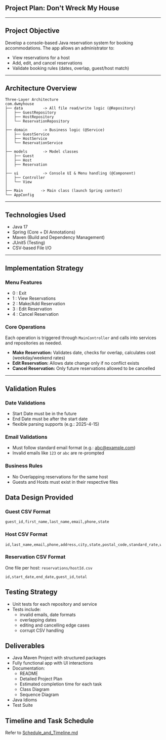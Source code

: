 ## Project Plan: Don't Wreck My House
---------------------------------------
## Project Objective
Develop a console-based Java reservation system for booking accommodations. The app allows an administrator to:
- View reservations for a host
- Add, edit, and cancel reservations
-  Validate booking rules (dates, overlap, guest/host match)
----------------------------------------
## Architecture Overview
````
Three-Layer Architecture
com.dwmyhouse
├── data         -> All file read/write logic (@Repository)
│   ├── GuestRepository
│   ├── HostRepository
│   └── ReservationRepository
│
├── domain       -> Business logic (@Service)
│   ├── GuestService
│   ├── HostService
│   └── ReservationService
│
├── models       -> Model classes
│   ├── Guest
│   ├── Host
│   ├── Reservation
│
├── ui           -> Console UI & Menu handling (@Component)
│   ├── Controller
│   └── View
│
├── Main        -> Main class (launch Spring context)
└── AppConfig     
````
----------------------------------------
## Technologies Used
- Java 17
- Spring (Core + DI Annotations)
- Maven (Build and Dependency Management)
- JUnit5 (Testing)
- CSV-based File I/O

----------------------------------------
## Implementation Strategy
### Menu Features
- 0 : Exit
- 1 : View Reservations
- 2 : Make/Add Reservation
- 3 : Edit Reservation
- 4 : Cancel Reservation

### Core Operations
Each operation is triggered through `MainController` and calls into services and repositories as needed.
- **Make Reservation:** Validates date, checks for overlap, calculates cost (weekday/weekend rates)
- **Edit Reservation:** Allows date change only if no conflict exists
- **Cancel Reservation:** Only future reservations allowed to be cancelled

----------------------------------------

## Validation Rules
### Date Validations
- Start Date must be in the future
- End Date must be after the start date
- flexible parsing supports (e.g.: 2025-4-15)

### Email Validations
- Must follow standard email format (e.g.: abc@example.com)
- Invalid emails like `123` or `abc` are re-prompted

### Business Rules
- No Overlapping reservations for the same host
- Guests and Hosts must exist in their respective files

## Data Design Provided
### Guest CSV Format
````
guest_id,first_name,last_name,email,phone,state

````

### Host CSV Format
````
id,last_name,email,phone,address,city,state,postal_code,standard_rate,weekend_rate

````
### Reservation CSV Format
One file per host: `reservations/hostId.csv`
````
id,start_date,end_date,guest_id,total

````

## Testing Strategy
- Unit tests for each repository and service
- Tests include:
  - invalid emails, date formats
  - overlapping dates
  - editing and cancelling edge cases
  - corrupt CSV handling

## Deliverables 
- Java Maven Project with structured packages
- Fully functional app with UI interactions
- Documentation: 
  - README
  - Detailed Project Plan
  - Estimated completion time for each task
  - Class Diagram
  - Sequence Diagram
- Java Idioms
- Test Suite

## Timeline and Task Schedule
Refer to [Schedule_and_Timeline.md](Schedule_and_Timeline.md)


